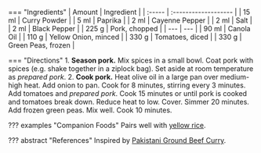 === "Ingredients"
    | Amount | Ingredient           |
    | :----- | :------------------- |
    | 15 ml  | Curry Powder         |
    | 5 ml   | Paprika              |
    | 2 ml   | Cayenne Pepper       |
    | 2 ml   | Salt                 |
    | 2 ml   | Black Pepper         |
    | 225 g  | Pork, chopped        |
    | ---    | ---                  |
    | 90 ml  | Canola Oil           |
    | 110 g  | Yellow Onion, minced |
    | 330 g  | Tomatoes, diced      |
    | 330 g  | Green Peas, frozen   |

=== "Directions"
    1. **Season pork.** Mix spices in a small bowl. Coat pork with spices (e.g. shake together in a ziplock bag). Set aside at room temperature as *prepared pork*.
    2. **Cook pork.** Heat olive oil in a large pan over medium-high heat. Add onion to pan. Cook for 8 minutes, stirring every 3 minutes. Add tomatoes and *prepared pork*. Cook 15 minutes or until pork is cooked and tomatoes break down. Reduce heat to low. Cover. Simmer 20 minutes. Add frozen green peas. Mix well. Cook 10 minutes.

??? examples "Companion Foods"
    Pairs well with [yellow rice](../sides/yellow-rice.md).

??? abstract "References"
    Inspired by [Pakistani Ground Beef Curry](https://www.allrecipes.com/recipe/267015/pakistani-ground-beef-curry/).
